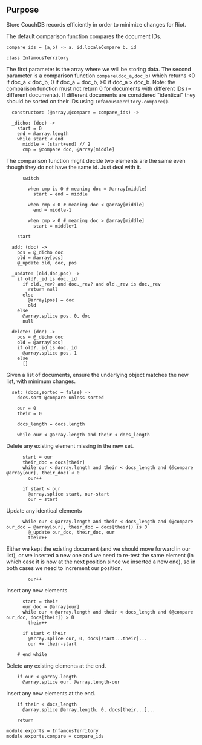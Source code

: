 Purpose
-------

Store CouchDB records efficiently in order to minimize changes for Riot.

The default comparison function compares the document IDs.

    compare_ids = (a,b) -> a._id.localeCompare b._id

    class InfamousTerritory

The first parameter is the array where we will be storing data.
The second parameter is a comparison function `compare(doc_a,doc_b)` which returns <0 if doc_a < doc_b, 0 if doc_a = doc_b, >0 if doc_a > doc_b.
Note: the comparison function must not return 0 for documents with different IDs (= different documents). If different documents are considered "identical" they should be sorted on their IDs using `InfamousTerritory.compare()`.

      constructor: (@array,@compare = compare_ids) ->

      _dicho: (doc) ->
        start = 0
        end = @array.length
        while start < end
          middle = (start+end) // 2
          cmp = @compare doc, @array[middle]

The comparison function might decide two elements are the same even though they do not have the same id. Just deal with it.

          switch

            when cmp is 0 # meaning doc = @array[middle]
              start = end = middle

            when cmp < 0 # meaning doc < @array[middle]
              end = middle-1

            when cmp > 0 # meaning doc > @array[middle]
              start = middle+1

        start

      add: (doc) ->
        pos = @_dicho doc
        old = @array[pos]
        @_update old, doc, pos

      _update: (old,doc,pos) ->
        if old?._id is doc._id
          if old._rev? and doc._rev? and old._rev is doc._rev
            return null
          else
            @array[pos] = doc
            old
        else
          @array.splice pos, 0, doc
          null

      delete: (doc) ->
        pos = @_dicho doc
        old = @array[pos]
        if old?._id is doc._id
          @array.splice pos, 1
        else
          []

Given a list of documents, ensure the underlying object matches the new list, with minimum changes.

      set: (docs,sorted = false) ->
        docs.sort @compare unless sorted

        our = 0
        their = 0

        docs_length = docs.length

        while our < @array.length and their < docs_length


Delete any existing element missing in the new set.

          start = our
          their_doc = docs[their]
          while our < @array.length and their < docs_length and (@compare @array[our], their_doc) < 0
            our++

          if start < our
            @array.splice start, our-start
            our = start

Update any identical elements

          while our < @array.length and their < docs_length and (@compare our_doc = @array[our], their_doc = docs[their]) is 0
            @_update our_doc, their_doc, our
            their++

Either we kept the existing document (and we should move forward in our list), or we inserted a new one and we need to re-test the same element (in which case it is now at the next position since we inserted a new one), so in both cases we need to increment our position.

            our++

Insert any new elements

          start = their
          our_doc = @array[our]
          while our < @array.length and their < docs_length and (@compare our_doc, docs[their]) > 0
            their++

          if start < their
            @array.splice our, 0, docs[start...their]...
            our += their-start

        # end while

Delete any existing elements at the end.

        if our < @array.length
          @array.splice our, @array.length-our

Insert any new elements at the end.

        if their < docs_length
          @array.splice @array.length, 0, docs[their...]...

        return

    module.exports = InfamousTerritory
    module.exports.compare = compare_ids
